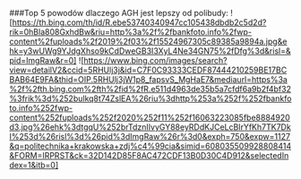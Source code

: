 ###Top 5 powodów dlaczego AGH jest lepszy od polibudy:
![https://th.bing.com/th/id/R.ebe53740340947cc105438dbdb2c5d2d?rik=0hBla808GxhdBw&riu=http%3a%2f%2fbankfoto.info%2fwp-content%2fuploads%2f2019%2f03%2f15524967305c89385a9894a.jpg&ehk=y3wUWg9YJdgXhso9kCdDweGB3I3XyL4Ne34GN75%2fDfg%3d&risl=&pid=ImgRaw&r=0]
![https://www.bing.com/images/search?view=detailV2&ccid=5RHUlj3j&id=C7F0C93333CEDF87444210259BE17BCBAB64E9FA&thid=OIP.5RHUlj3jW1p8_fapsvS_MgHaE7&mediaurl=https%3a%2f%2fth.bing.com%2fth%2fid%2fR.e511d4963de35b5a7cfdf6a9b2f4bf32%3frik%3d%252bulkq8t74ZslEA%26riu%3dhttp%253a%252f%252fbankfoto.info%252fwp-content%252fuploads%252f2020%252f11%252f16063223085fbe8884920d3.jpg%26ehk%3dtgqU%252brTdznIIvyGY88eyRDdKJCeLcBIrYfKh7TK7DkI%253d%26risl%3d%26pid%3dImgRaw%26r%3d0&exph=750&expw=1127&q=politechnika+krakowska+zdj%c4%99cia&simid=608035509928808414&FORM=IRPRST&ck=32D142D85F8AC472CDF13B0D30C4D912&selectedIndex=1&itb=0]
